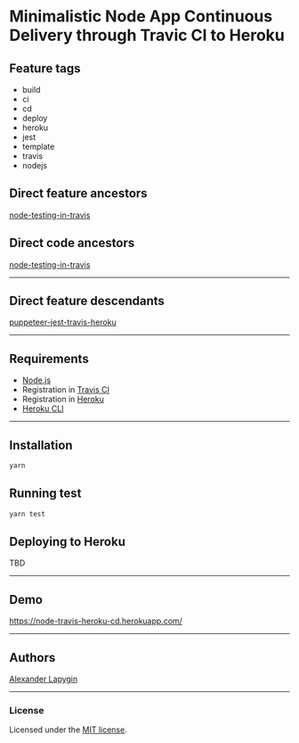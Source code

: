 # Minimalistic Node App Continuous Delivery through Travic CI to Heroku

## Feature tags

- build
- ci
- cd
- deploy
- heroku
- jest
- template
- travis
- nodejs

## Direct feature ancestors

[node-testing-in-travis](https://github.com/softspider/node-testing-in-travis)

## Direct code ancestors

[node-testing-in-travis](https://github.com/softspider/node-testing-in-travis)

---

## Direct feature descendants

[puppeteer-jest-travis-heroku](https://github.com/softspider/puppeteer-jest-travis-heroku)

---

## Requirements

* [Node.js](https://nodejs.org/en/download/package-manager/)
* Registration in [Travis CI](https://travis-ci.com/)
* Registration in [Heroku](https://devcenter.heroku.com/)
* [Heroku CLI](https://devcenter.heroku.com/articles/heroku-cli)

---

## Installation

```sh
yarn
```

## Running test

```sh
yarn test
```

## Deploying to Heroku

TBD

---

## Demo

<https://node-travis-heroku-cd.herokuapp.com/>

---

## Authors

[Alexander Lapygin](https://github.com/AlexanderLapygin)

---

### License

Licensed under the [MIT license](./LICENSE).
